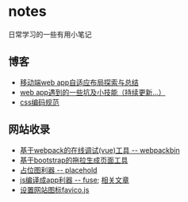 # notes

日常学习的一些有用小笔记

## 博客
* [移动端web app自适应布局探索与总结](http://segmentfault.com/a/1190000003931773)
* [web app遇到的一些坑及小技能（持续更新...）](http://segmentfault.com/a/1190000003932970)
* [css编码规范](http://segmentfault.com/a/1190000003992270)

## 网站收录
* [基于webpack的在线调试(vue)工具 -- webpackbin](http://www.webpackbin.com/EJsur-jpl)
* [基于bootstrap的拖拉生成页面工具](https://bootstrapstudio.io/)
* [占位图利器 -- placehold](https://placehold.it/)
* [js编译成app利器 -- fuse](https://www.fusetools.com/); [相关文章](http://www.tuicool.com/articles/NfyuY3i)
* [设置网站图标favico.js](http://lab.ejci.net/favico.js/)
